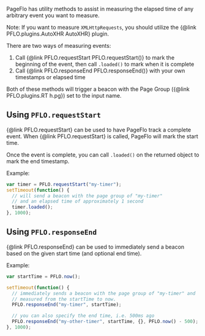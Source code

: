 PageFlo has utility methods to assist in measuring the elapsed time of
any arbitrary event you want to measure.

Note: If you want to measure `XMLHttpRequests`, you should utilize the
{@link PFLO.plugins.AutoXHR AutoXHR} plugin.

There are two ways of measuring events:

1. Call {@link PFLO.requestStart PFLO.requestStart()} to mark the beginning of the event, then
    call `.loaded()` to mark when it is complete
2. Call {@link PFLO.responseEnd PFLO.responseEnd()} with your own timestamps or elapsed time

Both of these methods will trigger a beacon with the Page Group
({@link PFLO.plugins.RT h.pg}) set to the input name.

## Using `PFLO.requestStart`

{@link PFLO.requestStart} can be used to have PageFlo track a complete event.
When {@link PFLO.requestStart} is called, PageFlo will mark the start time.

Once the event is complete, you can call `.loaded()` on the returned object to
mark the end timestamp.

Example:

```javascript
var timer = PFLO.requestStart("my-timer");
setTimeout(function() {
  // will send a beacon with the page group of "my-timer"
  // and an elapsed time of approximately 1 second
  timer.loaded();
}, 1000);
```

## Using `PFLO.responseEnd`

{@link PFLO.responseEnd} can be used to immediately send a beacon based on the
given start time (and optional end time).

Example:

```javascript
var startTime = PFLO.now();

setTimeout(function() {
  // immediately sends a beacon with the page group of "my-timer" and
  // measured from the startTime to now.
  PFLO.responseEnd("my-timer", startTime);

  // you can also specify the end time, i.e. 500ms ago
  PFLO.responseEnd("my-other-timer", startTime, {}, PFLO.now() - 500);
}, 1000);
```
